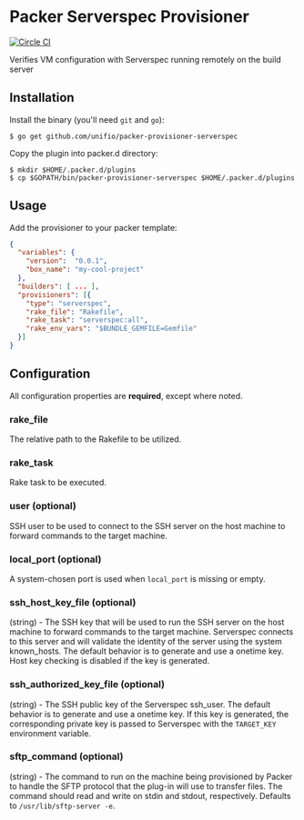 Packer Serverspec Provisioner
================================

[![Circle CI](https://circleci.com/gh/unifio/packer-provisioner-serverspec.svg?style=svg)](https://circleci.com/gh/unifio/packer-provisioner-serverspec)

Verifies VM configuration with Serverspec running remotely on the build server

Installation
------------
Install the binary (you'll need ```git``` and ```go```):

```
$ go get github.com/unifio/packer-provisioner-serverspec
```
Copy the plugin into packer.d directory:

```
$ mkdir $HOME/.packer.d/plugins
$ cp $GOPATH/bin/packer-provisioner-serverspec $HOME/.packer.d/plugins

```
Usage
-----

Add the provisioner to your packer template:

```json
{
  "variables": {
    "version":  "0.0.1",
    "box_name": "my-cool-project"
  },
  "builders": [ ... ],
  "provisioners": [{
    "type": "serverspec",
    "rake_file": "Rakefile",
    "rake_task": "serverspec:all",
    "rake_env_vars": "$BUNDLE_GEMFILE=Gemfile"
  }]
}
```

Configuration
-------------

All configuration properties are **required**, except where noted.

### rake_file

The relative path to the Rakefile to be utilized.

### rake_task

Rake task to be executed.

### user (optional)

SSH user to be used to connect to the SSH server on the host machine to forward commands to the target machine.

### local_port (optional)

A system-chosen port is used when `local_port` is missing or empty.

### ssh_host_key_file (optional)

(string) - The SSH key that will be used to run the SSH server on the host machine to forward commands to the target machine. Serverspec connects to this server and will validate the identity of the server using the system known_hosts. The default behavior is to generate and use a onetime key. Host key checking is disabled if the key is generated.

### ssh_authorized_key_file (optional)

(string) - The SSH public key of the Serverspec ssh_user. The default behavior is to generate and use a onetime key. If this key is generated, the corresponding private key is passed to Serverspec with the `TARGET_KEY` environment variable.

### sftp_command (optional)

(string) - The command to run on the machine being provisioned by Packer to handle the SFTP protocol that the plug-in will use to transfer files. The command should read and write on stdin and stdout, respectively. Defaults to `/usr/lib/sftp-server -e`.
